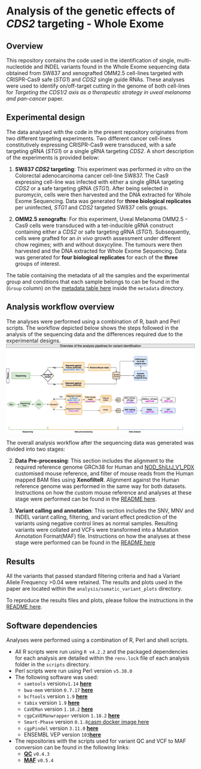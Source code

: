 # Analysis of the genetic effects of _CDS2_ targeting - Whole Exome

## Overview 
This repository contains the code used in the identification of single, multi-nucleotide and INDEL variants found in the Whole Exome sequencing data obtained from SW837 and xenografted OMM2.5 cell-lines targeted with CRISPR-Cas9 safe (_STG1_) and _CDS2_ single guide RNAs. These analyses were used to identify on/off-target cutting in the genome of both cell-lines for _Targeting the CDS1/2 axis as a therapeutic strategy in uveal melanoma and pan-cancer_ paper.

## Experimental design

The data analysed with the code in the present repository originates from two different targeting experiments. Two different cancer cell-lines constitutively expressing CRISPR-Cas9 were transduced, with a safe targeting gRNA (_STG1_) or a single gRNA targeting _CDS2_. A short description of the experiments is provided below: 

1. **SW837 _CDS2_ targeting**: This experiment was performed _in vitro_ on the Colorectal adenocarcinoma cancer cell-line SW837. The Cas9 expressing cell-line was infected with either a single gRNA targeting _CDS2_ or a safe targeting gRNA (_STG1_). After being selected in puromycin,  cells were then harvested and the DNA extracted for Whole Exome Sequencing. Data was generated for **three biological replicates** per uninfected, _STG1_ and _CDS2_ targeted SW837 cells groups.

2. **OMM2.5 xenografts**: For this experiment, Uveal Melanoma OMM2.5 - Cas9 cells were transduced with a tet-inducible gRNA construct containing either a _CDS2_ or safe targeting gRNA (_STG1_). Subsequently, cells were grafted for an _in vivo_ growth assessment under different chow regimes; with and without doxycyline. The tumours were then harvested and the DNA extracted for Whole Exome Sequencing. Data was generated for **four biological replicates** for each of the **three** groups of interest. 

The table containing the metadata of all the samples and the experimental group and conditions that each sample belongs to can be found in the (`Group` column) on the [metadata table here](./metadata/7688_3365_sample_exp_metadata.tsv) inside the `metadata` directory. 

## Analysis workflow overview

The analyses were performed using a combination of R, bash and Perl scripts. The workflow depicted below shows the steps followed in the analysis of the sequencing data and the differences required due to the experimental designs.
![image](./documentation/diagrams/WES_analysis_final_workflow.drawio.png "Analysis workflow")

The overall analysis workflow after the sequencing data was generated was divided into two stages:

2. **Data Pre-processing**: This section includes the alignment to the required reference genome GRCh38 for Human and [NOD_ShiLtJ_V1_PDX](./reference/NOD_ShiLtJ_V1_PDX_ref/README.md) customised mouse reference, and filter of mouse reads from the Human mapped BAM files using **XenofilteR**. Alignment against the Human reference genome was performed in the same way for both datasets. Instructions on how the custom mouse reference and analyses at these stage were performed can be found in the [README here](./documentation/Alignment_and_Filtering_of_mouse_reads_wXenofilteR.md). 

3. **Variant calling and annotation**: This section includes the SNV, MNV and INDEL variant calling, filtering, and variant effect prediction of the variants using negative control lines as normal samples. Resulting variants were collated and VCFs were transformed into a Mutation Annotation Format(MAF) file. Instructions on how the analyses at these stage were performed can be found in the [README here](./documentation/Off-pipe_calling_of_Xenofiltered_WES_data.md)


## Results 
 
All the variants that passed standard filtering criteria and had a Variant Allele Frequency >0.04 were retained. The results  and plots used in the paper are located within the `analysis/somatic_variant_plots` directory. 

To reproduce the results files and plots, please follow the instructions in the [README here](./documentation/Somatic_variant_plotting.md).

## Software dependencies

Analyses were performed using a combination of R, Perl and shell scripts.

- All R scripts were run using `R v4.2.2` and the packaged dependencies for each analysis are detailed within the `renv.lock` file of each analysis folder in the `scripts` directory.
- Perl scripts were run using Perl version `v5.38.0`
- The following software was used:
  - `samtools` version`v1.14` [**here**](https://github.com/samtools/samtools)
  - `bwa-mem` version `0.7.17` [**here**](https://github.com/lh3/bwa)
  - `bcftools` version `1.9` [**here**](https://github.com/samtools/bcftools/)
  - `tabix` version `1.9` [**here**](https://github.com/samtools/tabix/)
  - `CaVEMan` version `1.18.2` [**here**](https://github.com/cancerit/CaVEMan)
  - `cgpCaVEManwrapper` version `1.18.2` [**here**](https://github.com/cancerit/cgpCaVEManWrapper)
  - `Smart-Phase` version `0.1.8`[casm docker image here](https://github.com/cancerit/CASM-Smart-Phase/tree/main)
  - `cgpPindel` version `3.11.0` [**here**](https://github.com/cancerit/cgpPindel)
  - ENSEMBL VEP version `103`[**here**](http://feb2021.archive.ensembl.org/info/docs/tools/vep/index.html)
- The repositories with the scripts used for variant QC and VCF to MAF conversion can be found in the following links:
    - [**QC**](https://github.com/team113sanger/dermatlas_analysis_qc) `v0.4.3`
    - [**MAF**](https://github.com/team113sanger/dermatlas_analysis_maf) `v0.5.4` 


